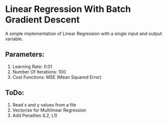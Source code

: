 # Linear Regression With Batch Gradient Descent

A simple implementation of Linear Regression with a single input and output variable.


## Parameters:
1. Learning Rate: 0.01
2. Number Of Iterations: 100
3. Cost Functions: MSE (Mean Squared Error)


## ToDo:
1. Read x and y values from a file
2. Vectorize for Multilinear Regression
3. Add Penalties (L2, L1)